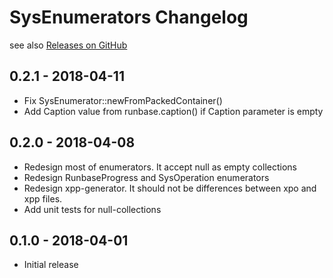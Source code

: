 # SysEnumerators Changelog 

see also [Releases on GitHub](https://github.com/mazzy-ax/SysEnumerators/releases)

## 0.2.1 - 2018-04-11

* Fix SysEnumerator::newFromPackedContainer()
* Add Caption value from runbase.caption() if Caption parameter is empty

## 0.2.0 - 2018-04-08

* Redesign most of enumerators. It accept null as empty collections
* Redesign RunbaseProgress and SysOperation enumerators
* Redesign xpp-generator. It should not be differences between xpo and xpp files.
* Add unit tests for null-collections

## 0.1.0 - 2018-04-01

* Initial release